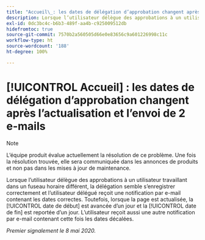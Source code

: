 ```yaml
---
title: "Accueil\_: les dates de délégation d’approbation changent après l’actualisation et l’envoi de 2 e-mails"
description: Lorsque l’utilisateur délègue des approbations à un utilisateur travaillant dans un fuseau horaire différent, la délégation semble s’enregistrer correctement et l’utilisateur délégué reçoit une notification par e-mail contenant les dates correctes. Toutefois, lorsque la page est actualisée, la date de début est avancée d’un jour et la date de fin est reportée d’un jour. L’utilisateur reçoit aussi une autre notification par e-mail contenant cette fois les dates décalées.
exl-id: 0dc3bc4c-b6b3-489f-aa4b-c925009512db
hidefromtoc: true
source-git-commit: 7570b2a560505d66e0e83656c9a601226998c11c
workflow-type: ht
source-wordcount: '188'
ht-degree: 100%

---
```


# [!UICONTROL Accueil] : les dates de délégation d’approbation changent après l’actualisation et l’envoi de 2 e-mails

>[!NOTE]
>
>L’équipe produit évalue actuellement la résolution de ce problème. Une fois la résolution trouvée, elle sera communiquée dans les annonces de produits et non pas dans les mises à jour de maintenance.

Lorsque l’utilisateur délègue des approbations à un utilisateur travaillant dans un fuseau horaire différent, la délégation semble s’enregistrer correctement et l’utilisateur délégué reçoit une notification par e-mail contenant les dates correctes. Toutefois, lorsque la page est actualisée, la [!UICONTROL date de début] est avancée d’un jour et la [!UICONTROL date de fin] est reportée d’un jour. L’utilisateur reçoit aussi une autre notification par e-mail contenant cette fois les dates décalées.


_Premier signalement le 8 mai 2020._
